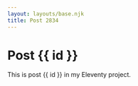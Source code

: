 ```yaml
---
layout: layouts/base.njk
title: Post 2834
---
```


# Post {{ id }}

This is post {{ id }} in my Eleventy project.
